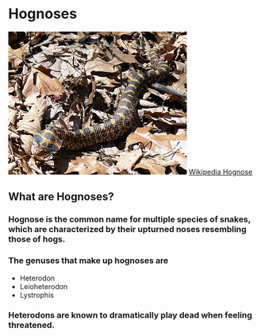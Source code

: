 # Hognoses
![Hognose](./src/images/Heterodon_platirhinos.jpg)
[Wikipedia Hognose](https://en.wikipedia.org/wiki/Hognose)
## What are Hognoses?
### Hognose is the common name for multiple species of snakes, which are characterized by their upturned noses resembling those of hogs.
### The genuses that make up hognoses are
* Heterodon
* Leioheterodon
* Lystrophis
### Heterodons are known to dramatically play dead when feeling threatened.